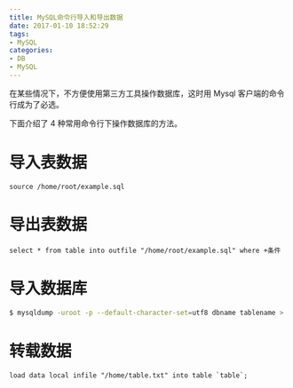 ```yaml
---
title: MySQL命令行导入和导出数据
date: 2017-01-10 18:52:29
tags:
- MySQL
categories:
- DB
- MySQL
---
```



在某些情况下，不方便使用第三方工具操作数据库，这时用 Mysql 客户端的命令行成为了必选。<!--more-->

下面介绍了 4 种常用命令行下操作数据库的方法。

# 导入表数据

```Mysql
source /home/root/example.sql
```

# 导出表数据

```Mysql
select * from table into outfile "/home/root/example.sql" where +条件
```

# 导入数据库

```Bash
$ mysqldump -uroot -p --default-character-set=utf8 dbname tablename >  /home/root/example.sql
```

# 转载数据

```Mysql
load data local infile "/home/table.txt" into table `table`;
```
